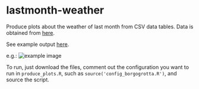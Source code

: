 # lastmonth-weather
Produce plots about the weather of last month from CSV data tables.
Data is obtained from [here](http://www.osmer.fvg.it/archivio.php?ln=&p=dati).

See example output [here](https://www.adrianofantini.eu/post/weather-trieste/).

e.g.:
![example image](https://www.adrianofantini.eu/img/post/weather-trieste/patchwork.png])

To run, just download the files, comment out the configuration you want to run in `produce_plots.R`, such as `source('config_borgogrotta.R')`, and source the script.
